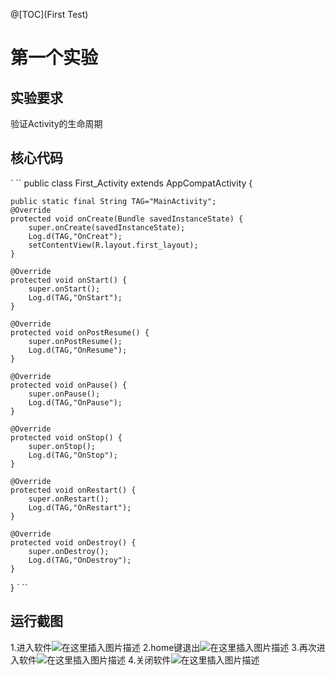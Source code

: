 @[TOC](First Test)

# 第一个实验
## 实验要求
验证Activity的生命周期

## 核心代码
` ``
public class First_Activity extends AppCompatActivity {

    public static final String TAG="MainActivity";
    @Override
    protected void onCreate(Bundle savedInstanceState) {
        super.onCreate(savedInstanceState);
        Log.d(TAG,"OnCreat");
        setContentView(R.layout.first_layout);
    }

    @Override
    protected void onStart() {
        super.onStart();
        Log.d(TAG,"OnStart");
    }

    @Override
    protected void onPostResume() {
        super.onPostResume();
        Log.d(TAG,"OnResume");
    }

    @Override
    protected void onPause() {
        super.onPause();
        Log.d(TAG,"OnPause");
    }

    @Override
    protected void onStop() {
        super.onStop();
        Log.d(TAG,"OnStop");
    }

    @Override
    protected void onRestart() {
        super.onRestart();
        Log.d(TAG,"OnRestart");
    }

    @Override
    protected void onDestroy() {
        super.onDestroy();
        Log.d(TAG,"OnDestroy");
    }
}
` ``
## 运行截图
1.进入软件![在这里插入图片描述](https://img-blog.csdnimg.cn/20190316213135859.png)
2.home键退出![在这里插入图片描述](https://img-blog.csdnimg.cn/20190316213719164.png)
3.再次进入软件![在这里插入图片描述](https://img-blog.csdnimg.cn/20190316213753581.png)
4.关闭软件![在这里插入图片描述](https://img-blog.csdnimg.cn/20190316213818325.png)
